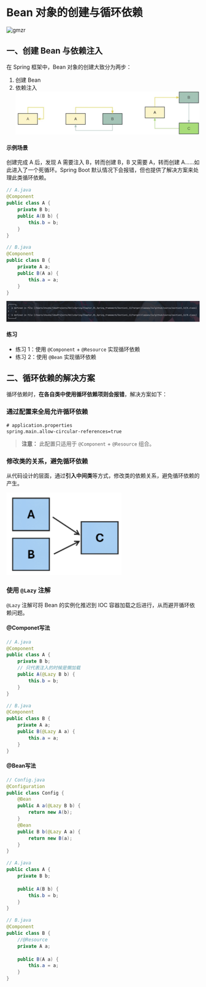 # Bean 对象的创建与循环依赖
![gmzr](../Source/展示图片/gmzr.png)

## 一、创建 Bean 与依赖注入

在 Spring 框架中，Bean 对象的创建大致分为两步：
1. 创建 Bean
2. 依赖注入
![](attachments/QQ_1725514804787.png)

#### 示例场景
创建完成 A 后，发现 A 需要注入 B，转而创建 B，B 又需要 A，转而创建 A……如此进入了一个死循环。Spring Boot 默认情况下会报错，但也提供了解决方案来处理此类循环依赖。
```java
// A.java
@Component
public class A {
    private B b;
    public A(B b) {
        this.b = b;
    }
}
```
```java
// B.java
@Component
public class B {
    private A a;
    public B(A a) {
        this.a = a;
    }
}
```
![](attachments/QQ_1725515031567.png)
#### 练习
* 练习 1：使用 `@Component` + `@Resource` 实现循环依赖
* 练习 2：使用 `@Bean` 实现循环依赖


## 二、循环依赖的解决方案
循环依赖时，**在各自类中使用循环依赖项则会报错**，解决方案如下：
### 通过配置来全局允许循环依赖
```properties
# application.properties
spring.main.allow-circular-references=true
```

> **注意：** 此配置只适用于 `@Component` + `@Resource` 组合。

### 修改类的关系，避免循环依赖
从代码设计的层面，通过**引入中间类**等方式，修改类的依赖关系，避免循环依赖的产生。

![](attachments/QQ_1725527186381.png)

### 使用 `@Lazy` 注解

`@Lazy` 注解可将 Bean 的实例化推迟到 IOC 容器加载之后进行，从而避开循环依赖问题。
#### @Componet写法
```java
// A.java
@Component
public class A {
    private B b;
    // 只代表注入的时候是懒加载
    public A(@Lazy B b) {
        this.b = b;
    }
}

```
```java
// B.java
@Component
public class B {
    private A a;
    public B(@Lazy A a) {
        this.a = a;
    }
}
```
#### @Bean写法

```java
// Config.java  
@Configuration  
public class Config {  
    @Bean  
    public A a(@Lazy B b) {  
        return new A(b);  
    }  
    @Bean  
    public B b(@Lazy A a) {  
        return new B(a);  
    }  
}
```

```java
// A.java  
public class A {  
    private B b;  
  
    public A(B b) {  
        this.b = b;  
    }  
}
```

```java
// B.java  
@Component  
public class B {  
    //@Resource  
    private A a;  
  
    public B(A a) {  
        this.a = a;  
    }  
}
```
